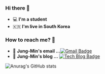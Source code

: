 ### Hi there 👋
 - 💻   **I'm a student**
 - 🇰🇷  **I'm live in South Korea**
### How to reach me? 🤔
- 📮  **Jung-Min's email ...**[![Gmail Badge](https://img.shields.io/badge/Gmail-d14836?style=flat-square&logo=Gmail&logoColor=white&link=mailto:kjmin0807@gmail.com)](mailto:kjmin0807@gmail.com)
- 📒  **Jung-Min's blog ...** [![Tech Blog Badge](http://img.shields.io/badge/-Tech%20blog-black?style=flat-square&logo=blogger&logoColor=white&link=https://kjm94.github.io/)](https://kjm94.github.io/)

![Anurag's GitHub stats](https://github-readme-stats.vercel.app/api?username=kjm94&show_icons=true&theme=cobalt)
